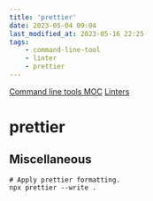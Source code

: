 ```yaml
---
title: 'prettier'
date: 2023-05-04 09:04
last_modified_at: 2023-05-16 22:25
tags:
    - command-line-tool
    - linter
    - prettier
---
```


[Command line tools MOC](Command%20line%20tools%20MOC.md)
[Linters](Linters.md)

# prettier

## Miscellaneous

```shell
# Apply prettier formatting.
npx prettier --write .
```
